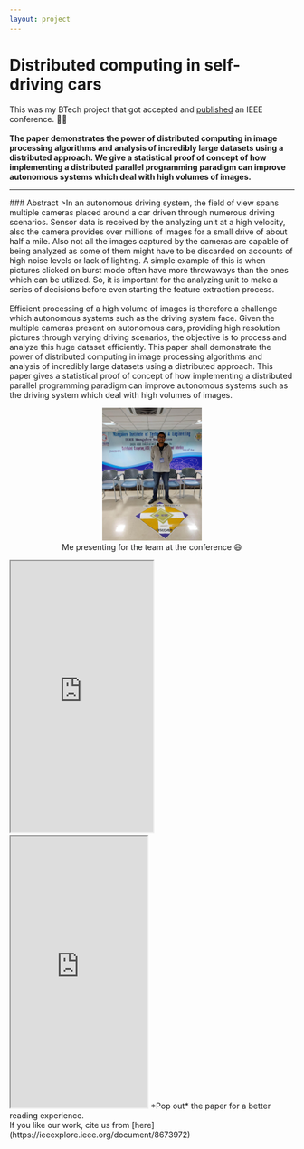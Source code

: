 ```yaml
---
layout: project
---
```

# Distributed computing in self-driving cars
This was my BTech project that got accepted and [published](https://ieeexplore.ieee.org/document/8673972) an IEEE conference. 📰🤓<br><br>
**The paper demonstrates the power of distributed computing in image processing algorithms and analysis of incredibly large datasets using a distributed approach. We give a statistical proof of concept of how  implementing a distributed parallel programming paradigm can improve autonomous systems which deal with high volumes of images.**
<hr>
### Abstract
>In an autonomous driving system, the field of view spans multiple cameras placed around a car driven through numerous driving scenarios. Sensor data is received by the analyzing unit at a high velocity, also the camera provides over millions of images for a small drive of about half a mile. Also not all the images captured by the cameras are capable of being analyzed as some of them might have to be discarded on accounts of high noise levels or lack of lighting. A simple example of this is when pictures clicked on burst mode often have more throwaways than the ones which can be utilized. So, it is important for the analyzing unit to make a series of decisions before even starting the feature extraction process. <br><br> Efficient processing of a high volume of images is therefore a challenge which autonomous systems such as the driving system face. Given the multiple cameras present on autonomous cars, providing high resolution pictures through varying driving scenarios, the objective is to process and analyze this huge dataset efficiently. This paper shall demonstrate the power of distributed computing in image processing algorithms and analysis of incredibly large datasets using a distributed approach. This paper gives a statistical proof of concept of how implementing a distributed parallel programming paradigm can improve autonomous systems such as the driving system which deal with high volumes of images.

<p align="center">
    <img src="/projects/ieee_discover_images/conference.jpeg" width="35%"><br>
    Me presenting for the team at the conference 😄
</p>

<iframe src="https://drive.google.com/file/d/1fWw7LOSfg-3YLg4d1Q97H2HiaRvsS6Xt/preview" width="50%" height="480"></iframe>
<iframe src="https://drive.google.com/file/d/10ssRpbPPAIxgrsKiQzZRCwQYoKrGf8a2/preview" width="48%" height="480"></iframe>
*Pop out* the paper for a better reading experience.
<br>
If you like our work, cite us from [here](https://ieeexplore.ieee.org/document/8673972)